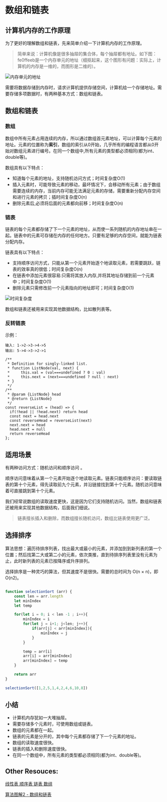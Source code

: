 # 数组和链表

## 计算机内存的工作原理

为了更好的理解数组和链表，先来简单介绍一下计算机内存的工作原理。

> 简单来说：计算机像是很多抽屉的集合体，每个抽屉都有地址。如下图： fe0ffeeb是一个内存单元的地址（细抠起来，这个图形有问题：实际上，计算机的内存是一维的，而图形是二维的）。

![内存单元的地址](http://img.pfan123.com/ram.png)

需要将数据存储到内存时，请求计算机提供存储空间，计算机给一个存储地址。需要存储多项数据时，有两种基本方式：数组和链表。

## 数组和链表

### 数组

数组中所有元素占用连续的内存，所以通过数组首元素地址，可以计算每个元素的地址。元素的位置称为**索引**，数组的索引从0开始，几乎所有的编程语言都从0开始对数组元素进行编号。在同一个数组中,所有元素的类型都必须相同(都为int、double等)。

数组具有以下特点：

- 知道每个元素的地址，支持随机访问方式；时间复杂度O(1)
- 插入元素时，可能导致元素的移动，最坏情况下，会移动所有元素；由于数组需要连续的内存，当前内存可能无法满足元素的存储，需要重新分配内存空间和进行元素的拷贝；插时间复杂度O(n)
- 删除元素后,必须将后面的元素都向前移；时间复杂度O(n)

### 链表

链表的每个元素都存储了下一个元素的地址，从而使一系列随机的内存地址串在一起。链表中的元素可存储在内存的任何地方。只要有足够的内存空间，就能为链表分配内存。

链表具有以下特点：

- 支持顺序访问方式，只能从第一个元素开始逐个地读取元素，若需要跳跃，链表的效率真的很低；时间复杂度O(n) 
- 在链表中添加元素很容易:只需将其放入内存,并将其地址存储到前一个元素中；时间复杂度O(1)
- 删除元素只需修改前一个元素指向的地址即可；时间复杂度O(1)


![时间复杂度](http://img.pfan123.com/On.png)

数组和链表还被用来实现其他数据结构，比如散列表等。


### 反转链表

示例：

```
输入: 1->2->3->4->5
输出: 5->4->3->2->1
```

```
/**
 * Definition for singly-linked list.
 * function ListNode(val, next) {
 *     this.val = (val===undefined ? 0 : val)
 *     this.next = (next===undefined ? null : next)
 * }
 */
/**
 * @param {ListNode} head
 * @return {ListNode}
 */
const reverseList = (head) => {
  if(!head || !head.next) return head
  const next = head.next
  const reverseHead = reverseList(next)
  next.next = head
  head.next = null
  return reverseHead
};
```




## 适用场景

有两种访问方式：随机访问和顺序访问 。

顺序访问意味着从第一个元素开始逐个地读取元素。链表只能顺序访问：要读取链表的第十个元素，得先读取前九个元素，并沿链接找到第十个元素。随机访问意味着可直接跳到第十个元素。

我们经常说数组的读取速度更快，这是因为它们支持随机访问。当然，数组和链表还被用来实现其他数据结构，后面我们细说。

> 链表擅长插入和删除，而数组擅长随机访问，数组比链表使用更广泛。

## 选择排序

算法思想：遍历待排序列表，找出最大或最小的元素，并添加到到新列表的第一个位置；然后找第二大或第二小的元素，依次类推，直到待排序列表里没有元素为止，此时新列表的元素已按降序或升序排列。

选择排序是一种灵巧的算法，但其速度不是很快。需要的总时间为 O(n × n)，即O(n2)。

```js

function selectionSort (arr) {
    const len = arr.length
    let minIndex
    let temp

    for(let i = 0; i < len -1 ; i++){
        minIndex = i
        for(let j = i+1; j<len; j++){
            if(arr[j] < arr[minIndex]){
                minIndex = j
            }
        }

        temp = arr[i]
        arr[i] = arr[minIndex]
        arr[minIndex] = temp
    }

    return arr
}

selectionSort([1,2,5,1,4,2,4,6,10,8])

```

## 小结

- 计算机内存犹如一大堆抽屉。
- 需要存储多个元素时，可使用数组或链表。
- 数组的元素都在一起。
- 链表的元素是分开的，其中每个元素都存储了下一个元素的地址。
- 数组的读取速度很快。
- 链表的插入和删除速度很快。
- 在同一个数组中，所有元素的类型都必须相同(都为int、double等)。

## Other Resouces:

[线性表 顺序表 链表 数组](https://juejin.im/post/5c4ad3a8e51d455249763e67)

[算法图解2 - 数组和链表](http://jartto.wang/2018/11/25/algorithm2/)
